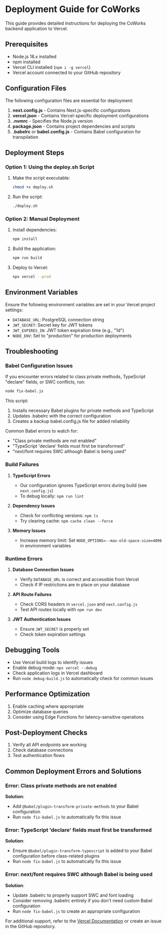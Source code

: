 # Deployment Guide for CoWorks

This guide provides detailed instructions for deploying the CoWorks backend application to Vercel.

## Prerequisites

- Node.js 18.x installed
- npm installed
- Vercel CLI installed (`npm i -g vercel`)
- Vercel account connected to your GitHub repository

## Configuration Files

The following configuration files are essential for deployment:

1. **next.config.js** - Contains Next.js-specific configurations
2. **vercel.json** - Contains Vercel-specific deployment configurations
3. **.nvmrc** - Specifies the Node.js version
4. **package.json** - Contains project dependencies and scripts
5. **.babelrc** or **babel.config.js** - Contains Babel configuration for transpilation

## Deployment Steps

### Option 1: Using the deploy.sh Script

1. Make the script executable:
   ```bash
   chmod +x deploy.sh
   ```

2. Run the script:
   ```bash
   ./deploy.sh
   ```

### Option 2: Manual Deployment

1. Install dependencies:
   ```bash
   npm install
   ```

2. Build the application:
   ```bash
   npm run build
   ```

3. Deploy to Vercel:
   ```bash
   npx vercel --prod
   ```

## Environment Variables

Ensure the following environment variables are set in your Vercel project settings:

- `DATABASE_URL`: PostgreSQL connection string
- `JWT_SECRET`: Secret key for JWT tokens
- `JWT_EXPIRES_IN`: JWT token expiration time (e.g., "1d")
- `NODE_ENV`: Set to "production" for production deployments

## Troubleshooting

### Babel Configuration Issues

If you encounter errors related to class private methods, TypeScript "declare" fields, or SWC conflicts, run:

```bash
node fix-babel.js
```

This script:
1. Installs necessary Babel plugins for private methods and TypeScript
2. Updates .babelrc with the correct configuration
3. Creates a backup babel.config.js file for added reliability

Common Babel errors to watch for:
- "Class private methods are not enabled"
- "TypeScript 'declare' fields must first be transformed"
- "next/font requires SWC although Babel is being used"

### Build Failures

1. **TypeScript Errors**
   - Our configuration ignores TypeScript errors during build (see `next.config.js`)
   - To debug locally: `npm run lint`

2. **Dependency Issues**
   - Check for conflicting versions: `npm ls`
   - Try clearing cache: `npm cache clean --force`

3. **Memory Issues**
   - Increase memory limit: Set `NODE_OPTIONS=--max-old-space-size=4096` in environment variables

### Runtime Errors

1. **Database Connection Issues**
   - Verify `DATABASE_URL` is correct and accessible from Vercel
   - Check if IP restrictions are in place on your database

2. **API Route Failures**
   - Check CORS headers in `vercel.json` and `next.config.js`
   - Test API routes locally with `npm run dev`

3. **JWT Authentication Issues**
   - Ensure `JWT_SECRET` is properly set
   - Check token expiration settings

## Debugging Tools

- Use Vercel build logs to identify issues
- Enable debug mode: `npx vercel --debug`
- Check application logs in Vercel dashboard
- Run `node debug-build.js` to automatically check for common issues

## Performance Optimization

1. Enable caching where appropriate
2. Optimize database queries
3. Consider using Edge Functions for latency-sensitive operations

## Post-Deployment Checks

1. Verify all API endpoints are working
2. Check database connections
3. Test authentication flows

## Common Deployment Errors and Solutions

### Error: Class private methods are not enabled

**Solution**: 
- Add `@babel/plugin-transform-private-methods` to your Babel configuration
- Run `node fix-babel.js` to automatically fix this issue

### Error: TypeScript 'declare' fields must first be transformed

**Solution**:
- Ensure `@babel/plugin-transform-typescript` is added to your Babel configuration before class-related plugins
- Run `node fix-babel.js` to automatically fix this issue

### Error: next/font requires SWC although Babel is being used

**Solution**:
- Update .babelrc to properly support SWC and font loading
- Consider removing .babelrc entirely if you don't need custom Babel configuration
- Run `node fix-babel.js` to create an appropriate configuration

For additional support, refer to the [Vercel Documentation](https://vercel.com/docs) or create an issue in the GitHub repository. 